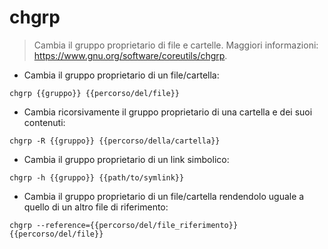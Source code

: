 # chgrp

> Cambia il gruppo proprietario di file e cartelle.
> Maggiori informazioni: <https://www.gnu.org/software/coreutils/chgrp>.

- Cambia il gruppo proprietario di un file/cartella:

`chgrp {{gruppo}} {{percorso/del/file}}`

- Cambia ricorsivamente il gruppo proprietario di una cartella e dei suoi contenuti:

`chgrp -R {{gruppo}} {{percorso/della/cartella}}`

- Cambia il gruppo proprietario di un link simbolico:

`chgrp -h {{gruppo}} {{path/to/symlink}}`

- Cambia il gruppo proprietario di un file/cartella rendendolo uguale a quello di un altro file di riferimento:

`chgrp --reference={{percorso/del/file_riferimento}} {{percorso/del/file}}`
